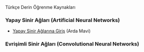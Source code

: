Türkçe Derin Öğrenme Kaynakları

### Yapay Sinir Ağları (Artificial Neural Networks)
* [Yapay Sinir Ağlarına Giriş](http://www.ardamavi.com/2017/07/sinir-aglari.html) (Arda Mavi)

### Evrişimli Sinir Ağları (Convolutional Neural Networks)


